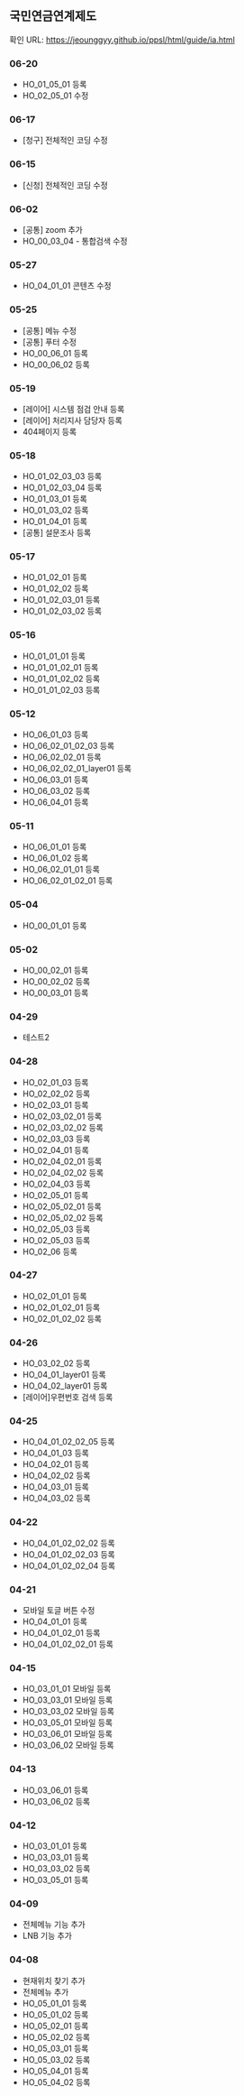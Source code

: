 ## 국민연금연계제도

확인 URL: https://jeounggyy.github.io/ppsl/html/guide/ia.html


### 06-20
- HO_01_05_01 등록
- HO_02_05_01 수정

### 06-17
- [청구] 전체적인 코딩 수정

### 06-15
- [신청] 전체적인 코딩 수정

### 06-02
- [공통] zoom 추가
- HO_00_03_04 - 통합검색 수정

### 05-27
- HO_04_01_01 콘텐츠 수정

### 05-25
- [공통] 메뉴 수정
- [공통] 푸터 수정
- HO_00_06_01 등록
- HO_00_06_02 등록

### 05-19
- [레이어] 시스템 점검 안내 등록
- [레이어] 처리지사 담당자 등록
- 404페이지 등록

### 05-18
- HO_01_02_03_03 등록
- HO_01_02_03_04 등록
- HO_01_03_01 등록
- HO_01_03_02 등록
- HO_01_04_01 등록
- [공통] 설문조사 등록

### 05-17
- HO_01_02_01 등록
- HO_01_02_02 등록
- HO_01_02_03_01 등록
- HO_01_02_03_02 등록

### 05-16
- HO_01_01_01 등록
- HO_01_01_02_01 등록
- HO_01_01_02_02 등록
- HO_01_01_02_03 등록

### 05-12
- HO_06_01_03 등록
- HO_06_02_01_02_03 등록
- HO_06_02_02_01 등록
- HO_06_02_02_01_layer01 등록
- HO_06_03_01 등록
- HO_06_03_02 등록
- HO_06_04_01 등록

### 05-11
- HO_06_01_01 등록
- HO_06_01_02 등록
- HO_06_02_01_01 등록
- HO_06_02_01_02_01 등록

### 05-04
- HO_00_01_01 등록

### 05-02
- HO_00_02_01 등록
- HO_00_02_02 등록
- HO_00_03_01 등록

### 04-29
- 테스트2

### 04-28
- HO_02_01_03 등록
- HO_02_02_02 등록
- HO_02_03_01 등록
- HO_02_03_02_01 등록
- HO_02_03_02_02 등록
- HO_02_03_03 등록
- HO_02_04_01 등록
- HO_02_04_02_01 등록
- HO_02_04_02_02 등록
- HO_02_04_03 등록
- HO_02_05_01 등록
- HO_02_05_02_01 등록
- HO_02_05_02_02 등록
- HO_02_05_03 등록
- HO_02_05_03 등록
- HO_02_06 등록

### 04-27
- HO_02_01_01 등록
- HO_02_01_02_01 등록
- HO_02_01_02_02 등록

### 04-26
- HO_03_02_02 등록
- HO_04_01_layer01 등록
- HO_04_02_layer01 등록
- [레이어]우편번호 검색 등록

### 04-25
- HO_04_01_02_02_05 등록
- HO_04_01_03 등록
- HO_04_02_01 등록
- HO_04_02_02 등록
- HO_04_03_01 등록
- HO_04_03_02 등록

### 04-22
- HO_04_01_02_02_02 등록
- HO_04_01_02_02_03 등록
- HO_04_01_02_02_04 등록

### 04-21
- 모바일 토글 버튼 수정
- HO_04_01_01 등록
- HO_04_01_02_01 등록
- HO_04_01_02_02_01 등록


### 04-15
- HO_03_01_01 모바일 등록
- HO_03_03_01 모바일 등록
- HO_03_03_02 모바일 등록
- HO_03_05_01 모바일 등록
- HO_03_06_01 모바일 등록
- HO_03_06_02 모바일 등록

### 04-13
- HO_03_06_01 등록
- HO_03_06_02 등록

### 04-12
- HO_03_01_01 등록
- HO_03_03_01 등록
- HO_03_03_02 등록
- HO_03_05_01 등록

### 04-09
- 전체메뉴 기능 추가
- LNB 기능 추가

### 04-08
- 현재위치 찾기 추가
- 전체메뉴 추가
- HO_05_01_01 등록
- HO_05_01_02 등록
- HO_05_02_01 등록
- HO_05_02_02 등록
- HO_05_03_01 등록
- HO_05_03_02 등록
- HO_05_04_01 등록
- HO_05_04_02 등록